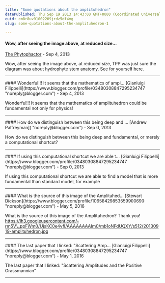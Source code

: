 ```yaml
---
title: "Some quotations about the amplituhedron"
datePublished: Thu Sep 19 2013 14:43:00 GMT+0000 (Coordinated Universal Time)
cuid: cm8r8uv01002209jrdz5df4mg
slug: some-quotations-about-the-amplituhedron-1

---
```



#### Wow, after seeing the image above, at reduced size...
[The Phytophactor](https://www.blogger.com/profile/11064894836161407416 "noreply@blogger.com") - <time datetime="2013-09-19T23:31:56.468+02:00">Sep 4, 2013</time>

Wow, after seeing the image above, at reduced size, TPP was just sure the diagram was about hydrophyte stem anatomy. See for yourself [here](http://fineartamerica.com/featured/hydrophyte-stem-and-aerenchyma-m-i-walker.html).
<hr />
#### Wonderful!!! It seems that the mathematics of ampl...
[Gianluigi Filippelli](https://www.blogger.com/profile/03480308847295234747 "noreply@blogger.com") - <time datetime="2013-09-19T23:48:52.617+02:00">Sep 4, 2013</time>

Wonderful!!! It seems that the mathematics of amplituhedron could be fundamental not only for physics!
<hr />
#### How do we distinguish between this being deep and ...
[Andrew Palfreyman]( "noreply@blogger.com") - <time datetime="2013-09-22T20:56:25.050+02:00">Sep 0, 2013</time>

How do we distinguish between this being deep and fundamental, or merely a computational shortcut?
<hr />
#### If using this computational shortcut we are able t...
[Gianluigi Filippelli](https://www.blogger.com/profile/03480308847295234747 "noreply@blogger.com") - <time datetime="2013-09-22T22:40:23.864+02:00">Sep 0, 2013</time>

If using this computational shortcut we are able to find a model that is more fundamental than standard model, for example
<hr />
#### What is the source of this image of the Amplituhed...
[Stewart Dickson](https://www.blogger.com/profile/10658429853559900690 "noreply@blogger.com") - <time datetime="2016-05-06T18:48:08.118+02:00">May 5, 2016</time>

What is the source of this image of the Amplituhedron? Thank you!  
https://lh3.googleusercontent.com/-rm5V\_ppFWm0/UjsKC0e4vfI/AAAAAAAAIm0/mb1oNFdUQXY/s512/20130919-amplituhedron.jpg
<hr />
#### The last paper that I linked: "Scattering Amp...
[Gianluigi Filippelli](https://www.blogger.com/profile/03480308847295234747 "noreply@blogger.com") - <time datetime="2016-05-09T00:57:44.507+02:00">May 1, 2016</time>

The last paper that I linked: "Scattering Amplitudes and the Positive Grassmannian"
<hr />
